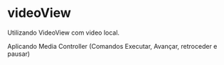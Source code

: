 # videoView
Utilizando VideoView com video local.

Aplicando Media Controller (Comandos Executar, Avançar, retroceder e pausar)
